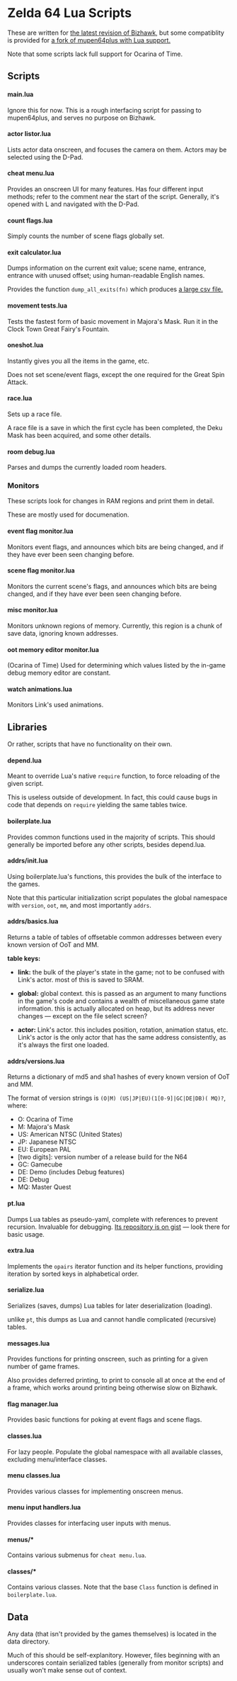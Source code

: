 # Zelda 64 Lua Scripts

These are written for
[the latest revision of Bizhawk,][biz]
but some compatiblity is provided for
[a fork of mupen64plus with Lua support.][m64p-lua]

[biz]: https://github.com/TASVideos/bizhawk/
[m64p-lua]: https://github.com/notwa/mupen64plus-core

Note that some scripts lack full support for Ocarina of Time.

## Scripts

#### main.lua
Ignore this for now.
This is a rough interfacing script for passing to mupen64plus,
and serves no purpose on Bizhawk.

#### actor listor.lua
Lists actor data onscreen,
and focuses the camera on them.
Actors may be selected using the D-Pad.

#### cheat menu.lua
Provides an onscreen UI for many features.
Has four different input methods;
refer to the comment near the start of the script.
Generally, it's opened with L and navigated with the D-Pad.

#### count flags.lua
Simply counts the number of scene flags globally set.

#### exit calculator.lua
Dumps information on the current exit value;
scene name, entrance, entrance with unused offset;
using human-readable English names.

Provides the function `dump_all_exits(fn)`
which produces [a large csv file.][csv]

[csv]: https://eaguru.guru/t/_exits.csv

#### movement tests.lua
Tests the fastest form of basic movement in Majora's Mask.
Run it in the Clock Town Great Fairy's Fountain.

#### oneshot.lua
Instantly gives you all the items in the game, etc.

Does not set scene/event flags,
except the one required for the Great Spin Attack.

#### race.lua
Sets up a race file.

A race file is a save in which the first cycle has been completed,
the Deku Mask has been acquired,
and some other details.

#### room debug.lua
Parses and dumps the currently loaded room headers.

### Monitors

These scripts look for changes in RAM regions and print them in detail.

These are mostly used for documenation.

#### event flag monitor.lua
Monitors event flags,
and announces which bits are being changed,
and if they have ever been seen changing before.

#### scene flag monitor.lua
Monitors the current scene's flags,
and announces which bits are being changed,
and if they have ever been seen changing before.

#### misc monitor.lua
Monitors unknown regions of memory.
Currently, this region is a chunk of save data, ignoring known addresses.

#### oot memory editor monitor.lua
(Ocarina of Time) Used for determining which values
listed by the in-game debug memory editor are constant.

#### watch animations.lua
Monitors Link's used animations.

## Libraries

Or rather, scripts that have no functionality on their own.

#### depend.lua
Meant to override Lua's native `require` function,
to force reloading of the given script.

This is useless outside of development.
In fact, this could cause bugs in code that depends on
`require` yielding the same tables twice.

#### boilerplate.lua
Provides common functions used in the majority of scripts.
This should generally be imported before any other scripts, besides depend.lua.

#### addrs/init.lua
Using boilerplate.lua's functions,
this provides the bulk of the interface to the games.

Note that this particular initialization script populates the global namespace
with `version`, `oot`, `mm`, and most importantly `addrs`.

#### addrs/basics.lua
Returns a table of tables of offsetable common addresses
between every known version of OoT and MM.

**table keys:**

* **link:** the bulk of the player's state in the game;
not to be confused with Link's actor.
most of this is saved to SRAM.

* **global:** global context.
this is passed as an argument to many functions in the game's code
and contains a wealth of miscellaneous game state information.
this is actually allocated on heap, but its address never changes
— except on the file select screen?

* **actor:** Link's actor.
this includes position, rotation, animation status, etc.
Link's actor is the only actor that
has the same address consistently,
as it's always the first one loaded.

#### addrs/versions.lua
Returns a dictionary of md5 and sha1 hashes
of every known version of OoT and MM.

The format of version strings is
`(O|M) (US|JP|EU)(1[0-9]|GC|DE|DB)( MQ)?`,
where:
* O: Ocarina of Time
* M: Majora's Mask
* US: American NTSC (United States)
* JP: Japanese NTSC
* EU: European PAL
* [two digits]: version number of a release build for the N64
* GC: Gamecube
* DE: Demo (includes Debug features)
* DE: Debug
* MQ: Master Quest

#### pt.lua
Dumps Lua tables as pseudo-yaml,
complete with references to prevent recursion.
Invaluable for debugging.
[Its repository is on gist][pt] — look there for basic usage.

[pt]: https://gist.github.com/notwa/13fbddf05f654ba48321

#### extra.lua
Implements the `opairs` iterator function
and its helper functions,
providing iteration by sorted keys in alphabetical order.

#### serialize.lua
Serializes (saves, dumps) Lua tables for later deserialization (loading).

unlike `pt`, this dumps as Lua and cannot handle complicated (recursive) tables.

#### messages.lua
Provides functions for printing onscreen,
such as printing for a given number of game frames.

Also provides deferred printing,
to print to console all at once at the end of a frame,
which works around printing being otherwise slow on Bizhawk.

#### flag manager.lua
Provides basic functions for poking at event flags and scene flags.

#### classes.lua
For lazy people.
Populate the global namespace with all available classes,
excluding menu/interface classes.

#### menu classes.lua
Provides various classes for implementing onscreen menus.

#### menu input handlers.lua
Provides classes for interfacing user inputs with menus.

#### menus/\*
Contains various submenus for `cheat menu.lua`.

#### classes/\*
Contains various classes.
Note that the base `Class` function is defined in `boilerplate.lua`.

## Data

Any data (that isn't provided by the games themselves)
is located in the data directory.

Much of this should be self-explanitory. However,
files beginning with an underscores contain serialized tables
(generally from monitor scripts)
and usually won't make sense out of context.
